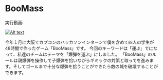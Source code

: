 # BooMass

実行動画:

[![Alt text](https://img.youtube.com/vi/FXOrw58cOf8/0.jpg)](https://www.youtube.com/watch?v=FXOrw58cOf8)

今年１月に大阪でカプコンのハッカソンインターンで僕を含めて四人の学生が48時間で作ったゲーム「BooMass」です。
今回のキーワードは「運ぶ」でになって、私達のチームはテーマを「爆弾を運ぶ」にしました。
「BooMass」のルールは親爆弾を操作して子爆弾を拾いながらギミックの対策と取ってを進みます。そしてゴールまで十分な爆弾を拾うことができたら敵の城を破壊することができます。

